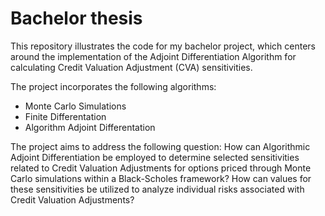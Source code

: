 # Bachelor thesis
This repository illustrates the code for my bachelor project, which centers around the implementation of the Adjoint Differentiation Algorithm for calculating Credit Valuation Adjustment (CVA) sensitivities.

The project incorporates the following algorithms:
* Monte Carlo Simulations
* Finite Differentation
* Algorithm Adjoint Differentation

The project aims to address the following question:
How can Algorithmic Adjoint Differentiation be employed to determine selected sensitivities related to Credit Valuation Adjustments for options priced through Monte Carlo simulations within a Black-Scholes framework? How can values for these sensitivities be utilized to analyze individual risks associated with Credit Valuation Adjustments?
